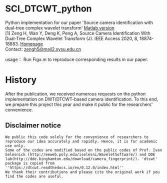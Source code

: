 # SCI_DTCWT_python
Python implementation for our paper 'Source camera identification with dual-tree complex wavelet transform' [Matlab version](https://github.com/zengh5/SCI_DTCWT)   
[1] Zeng H, Wan Y, Deng K, Peng A, Source Camera Identification With Dual-Tree Complex Wavelet Transform (J). IEEE Access 2020, 8, 18874-18883. 
[Homepage](https://cs.swust.edu.cn/staff/p/zenghui)  
    Contact: zengh5@mail2.sysu.edu.cn

usage：
    Run Figx.m to reproduce corresponding results in our paper.
# History
After the publication, we received numerous requests on the python implementation on DWT/DTCWT-based camera identification. To this end, we prepare this project this year and make it public for the researchers' convenience.

## Disclaimer notice ##
    We public this code solely for the convenience of researchers to reproduce our idea accurately and rapidly. Hence, it is for academic use only.
    Some of the codes are modified based on the public codes of Prof. Ivan Selesnick (http://eeweb.poly.edu/iselesni/WaveletSoftware/) and DDE lab(http://dde.binghamton.edu/download/camera_fingerprint/). 'dtcwt' package is copied from ''https://dtcwt.readthedocs.io/en/0.12.0/index.html''
    We thank their contributions and please cite the original work if you find the codes are useful.
